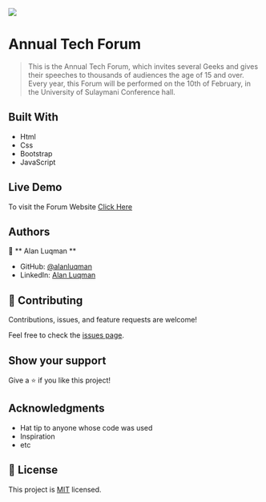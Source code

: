 ![](https://img.shields.io/badge/Microverse-blueviolet)

# Annual Tech Forum

> This is the Annual Tech Forum, which invites several Geeks and gives their speeches to thousands of audiences the age of 15 and over. Every year, this Forum will be performed on the 10th of February, in the University of Sulaymani Conference hall.


## Built With

- Html
- Css
- Bootstrap
- JavaScript

## Live Demo

To visit the Forum Website [Click Here](https://alanluqman.github.io/Annual-Tech-Forum/)


## Authors

👤 ** Alan Luqman **

- GitHub: [@alanluqman](https://github.com/alanluqman)
- LinkedIn: [Alan Luqman](https://linkedin.com/in/alan-luqman-61623b17a)


## 🤝 Contributing

Contributions, issues, and feature requests are welcome!

Feel free to check the [issues page](../../issues/).

## Show your support

Give a ⭐️ if you like this project!

## Acknowledgments

- Hat tip to anyone whose code was used
- Inspiration
- etc

## 📝 License

This project is [MIT](./MIT.md) licensed.
